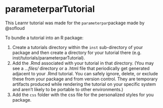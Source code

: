 # parameterparTutorial
This Learnr tutorial was made for the `parameterpar`package made by @sofloud 

To bundle a tutorial into an R package:

1. Create a tutorials directory within the `inst` sub-directory of your package and then create a directory for your tutorial there (e.g. inst/tutorials/parameterparTutorial).
2. Add the .Rmd associated with your tutorial in that directory. (You may see a ..._files/_ directory or a .html file that periodically get generated adjacent to your .Rmd tutorial. You can safely ignore, delete, or exclude these from your package and from version control. They are temporary artifacts produced while rendering the tutorial on your specific system and aren’t likely to be portable to other environments.)
3. Add the `css` folder with the css file for the personalized styles for you package.
